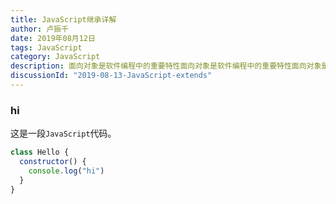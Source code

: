 ```yaml
---
title: JavaScript继承详解
author: 卢振千
date: 2019年08月12日
tags: JavaScript
category: JavaScript
description: 面向对象是软件编程中的重要特性面向对象是软件编程中的重要特性面向对象是软件编程中的重要特性面向对象是软件编程中的重要特性面向对象是软件编程中的重要特性面向对象是软件编程中的重要特性面向对象是软件编程中的重要特性面向对象是软件编程中的重要特性面向对象是软件编程中的重要特性面向对象是软件编程中的重要特性面向对象是软件编程中的重要特性面向对象是软件编程中的重要特性面向对象是软件编程中的重要特性面向对象是软件编程中的重要特性面向对象是软件编程中的重要特性面向对象是软件编程中的重要特性面向对象是软件编程中的重要特性面向对象是软件编程中的重要特性面向对象是软件编程中的重要特性面向对象是软件编程中的重要特性面向对象是软件编程中的重要特性面向对象是软件编程中的重要特性面向对象是软件编程中的重要特性面向对象是软件编程中的重要特性面向对象是软件编程中的重要特性面向对象是软件编程中的重要特性面向对象是软件编程中的重要特性面向对象是软件编程中的重要特性面向对象是软件编程中的重要特性面向对象是软件编程中的重要特性面向对象是软件编程中的重要特性面向对象是软件编程中的重要特性面向对象是软件编程中的重要特性面向对象是软件编程中的重要特性面向对象是软件编程中的重要特性面向对象是软件编程中的重要特性面向对象是软件编程中的重要特性面向对象是软件编程中的重要特性面向对象是软件编程中的重要特性面向对象是软件编程中的重要特性面向对象是软件编程中的重要特性面向对象是软件编程中的重要特性面向对象是软件编程中的重要特性面向对象是软件编程中的重要特性面向对象是软件编程中的重要特性面向对象是软件编程中的重要特性面向对象是软件编程中的重要特性
discussionId: "2019-08-13-JavaScript-extends"
---
```


### hi

这是一段`JavaScript`代码。

```javascript
class Hello {
  constructor() {
    console.log("hi")
  }
}
```
